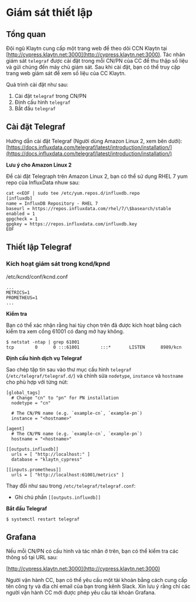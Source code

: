 # Giám sát thiết lập <a id="monitoring-setup"></a>


## Tổng quan <a id="overview"></a>

Đội ngũ Klaytn cung cấp một trang web để theo dõi CCN Klaytn tại [http://cypress.klaytn.net:3000](http://cypress.klaytn.net:3000). Tác nhân giám sát `telegraf` được cài đặt trong mỗi CN/PN của CC để thu thập số liệu và gửi chúng đến máy chủ giám sát. Sau khi cài đặt, bạn có thể truy cập trang web giám sát để xem số liệu của CC Klaytn.

Quá trình cài đặt như sau:

1. Cài đặt `telegraf` trong CN/PN
2. Định cấu hình `telegraf`
3. Bắt đầu `telegraf`

## Cài đặt Telegraf <a id="telegraf-installation"></a>

Hướng dẫn cài đặt Telegraf \(Người dùng Amazon Linux 2, xem bên dưới\): [https://docs.influxdata.com/telegraf/latest/introduction/installation/](https://docs.influxdata.com/telegraf/latest/introduction/installation/)

**Lưu ý cho Amazon Linux 2**

Để cài đặt Telegraph trên Amazon Linux 2, bạn có thể sử dụng RHEL 7 yum repo của InfluxData nhuw sau:

```text
cat <<EOF | sudo tee /etc/yum.repos.d/influxdb.repo
[influxdb]
name = InfluxDB Repository - RHEL 7
baseurl = https://repos.influxdata.com/rhel/7/\$basearch/stable
enabled = 1
gpgcheck = 1
gpgkey = https://repos.influxdata.com/influxdb.key
EOF
```

## Thiết lập Telegraf <a id="telegraf-setup"></a>

### Kích hoạt giám sát trong kcnd/kpnd <a id="enable-monitoring-in-kcnd-kpnd"></a>

/etc/kcnd/conf/kcnd.conf

```text
...
METRICS=1
PROMETHEUS=1
...
```

**Kiểm tra**

Bạn có thể xác nhận rằng hai tùy chọn trên đã được kích hoạt bằng cách kiểm tra xem cổng 61001 có đang mở hay không.

```text
$ netstat -ntap | grep 61001
tcp        0      0 :::61001        :::*       LISTEN      8989/kcn
```

**Định cấu hình dịch vụ Telegraf**

Sao chép tập tin sau vào thư mục cấu hình `telegraf` \(`/etc/telegraf/telegraf.d/`\) và chỉnh sửa `nodetype`, `instance` và `hostname` cho phù hợp với từng nút:

```text
[global_tags]
  # Change "cn" to "pn" for PN installation
  nodetype = "cn"

  # The CN/PN name (e.g. `example-cn`, `example-pn`)
  instance = "<hostname>"

[agent]
  # The CN/PN name (e.g. `example-cn`, `example-pn`)
  hostname = "<hostname>"

[[outputs.influxdb]]
  urls = [ "http://localhost:" ]
  database = "klaytn_cypress"

[[inputs.prometheus]]
  urls = [ "http://localhost:61001/metrics" ]
```

Thay đổi như sau trong `/etc/telegraf/telegraf.conf`:

* Ghi chú phần `[[outputs.influxdb]]`

**Bắt đầu Telegraf**

```text
$ systemctl restart telegraf
```

## Grafana <a id="grafana"></a>

Nếu mỗi CN/PN có cấu hình và tác nhân ở trên, bạn có thể kiểm tra các thông số tại URL sau:

[http://cypress.klaytn.net:3000](http://cypress.klaytn.net:3000)

Người vận hành CC, bạn có thể yêu cầu một tài khoản bằng cách cung cấp tên công ty và địa chỉ email của bạn trong kênh Slack. Xin lưu ý rằng chỉ các người vận hành CC mới được phép yêu cầu tài khoản Grafana.

